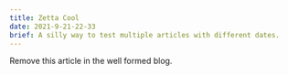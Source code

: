 ```yaml
---
title: Zetta Cool
date: 2021-9-21-22-33
brief: A silly way to test multiple articles with different dates.
---
```


Remove this article in the well formed blog.
